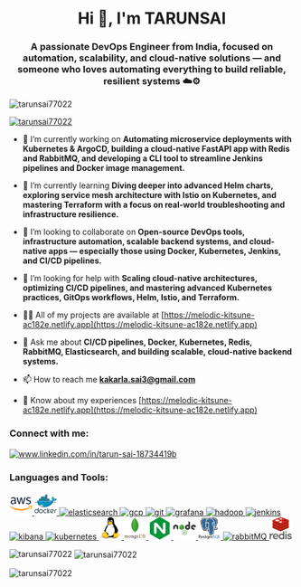 <h1 align="center">Hi 👋, I'm TARUNSAI</h1>
<h3 align="center">A passionate DevOps Engineer from India, focused on automation, scalability, and cloud-native solutions — and someone who loves automating everything to build reliable, resilient systems ☁️⚙️</h3>

<p align="left"> <img src="https://komarev.com/ghpvc/?username=tarunsai77022&label=Profile%20views&color=0e75b6&style=flat" alt="tarunsai77022" /> </p>

<p align="left"> <a href="https://github.com/ryo-ma/github-profile-trophy"><img src="https://github-profile-trophy.vercel.app/?username=tarunsai77022" alt="tarunsai77022" /></a> </p>

- 🔭 I’m currently working on **Automating microservice deployments with Kubernetes & ArgoCD, building a cloud-native FastAPI app with Redis and RabbitMQ, and developing a CLI tool to streamline Jenkins pipelines and Docker image management.**

- 🌱 I’m currently learning **Diving deeper into advanced Helm charts, exploring service mesh architecture with Istio on Kubernetes, and mastering Terraform with a focus on real-world troubleshooting and infrastructure resilience.**

- 👯 I’m looking to collaborate on **Open-source DevOps tools, infrastructure automation, scalable backend systems, and cloud-native apps — especially those using Docker, Kubernetes, Jenkins, and CI/CD pipelines.**

- 🤝 I’m looking for help with **Scaling cloud-native architectures, optimizing CI/CD pipelines, and mastering advanced Kubernetes practices, GitOps workflows, Helm, Istio, and Terraform.**

- 👨‍💻 All of my projects are available at [https://melodic-kitsune-ac182e.netlify.app](https://melodic-kitsune-ac182e.netlify.app)

- 💬 Ask me about **CI/CD pipelines, Docker, Kubernetes, Redis, RabbitMQ, Elasticsearch, and building scalable, cloud-native backend systems.**

- 📫 How to reach me **kakarla.sai3@gmail.com**

- 📄 Know about my experiences [https://melodic-kitsune-ac182e.netlify.app](https://melodic-kitsune-ac182e.netlify.app)

<h3 align="left">Connect with me:</h3>
<p align="left">
<a href="https://linkedin.com/in/www.linkedin.com/in/tarun-sai-18734419b" target="blank"><img align="center" src="https://raw.githubusercontent.com/rahuldkjain/github-profile-readme-generator/master/src/images/icons/Social/linked-in-alt.svg" alt="www.linkedin.com/in/tarun-sai-18734419b" height="30" width="40" /></a>
</p>

<h3 align="left">Languages and Tools:</h3>
<p align="left"> <a href="https://aws.amazon.com" target="_blank" rel="noreferrer"> <img src="https://raw.githubusercontent.com/devicons/devicon/master/icons/amazonwebservices/amazonwebservices-original-wordmark.svg" alt="aws" width="40" height="40"/> </a> <a href="https://www.docker.com/" target="_blank" rel="noreferrer"> <img src="https://raw.githubusercontent.com/devicons/devicon/master/icons/docker/docker-original-wordmark.svg" alt="docker" width="40" height="40"/> </a> <a href="https://www.elastic.co" target="_blank" rel="noreferrer"> <img src="https://www.vectorlogo.zone/logos/elastic/elastic-icon.svg" alt="elasticsearch" width="40" height="40"/> </a> <a href="https://cloud.google.com" target="_blank" rel="noreferrer"> <img src="https://www.vectorlogo.zone/logos/google_cloud/google_cloud-icon.svg" alt="gcp" width="40" height="40"/> </a> <a href="https://git-scm.com/" target="_blank" rel="noreferrer"> <img src="https://www.vectorlogo.zone/logos/git-scm/git-scm-icon.svg" alt="git" width="40" height="40"/> </a> <a href="https://grafana.com" target="_blank" rel="noreferrer"> <img src="https://www.vectorlogo.zone/logos/grafana/grafana-icon.svg" alt="grafana" width="40" height="40"/> </a> <a href="https://hadoop.apache.org/" target="_blank" rel="noreferrer"> <img src="https://www.vectorlogo.zone/logos/apache_hadoop/apache_hadoop-icon.svg" alt="hadoop" width="40" height="40"/> </a> <a href="https://www.jenkins.io" target="_blank" rel="noreferrer"> <img src="https://www.vectorlogo.zone/logos/jenkins/jenkins-icon.svg" alt="jenkins" width="40" height="40"/> </a> <a href="https://www.elastic.co/kibana" target="_blank" rel="noreferrer"> <img src="https://www.vectorlogo.zone/logos/elasticco_kibana/elasticco_kibana-icon.svg" alt="kibana" width="40" height="40"/> </a> <a href="https://kubernetes.io" target="_blank" rel="noreferrer"> <img src="https://www.vectorlogo.zone/logos/kubernetes/kubernetes-icon.svg" alt="kubernetes" width="40" height="40"/> </a> <a href="https://www.linux.org/" target="_blank" rel="noreferrer"> <img src="https://raw.githubusercontent.com/devicons/devicon/master/icons/linux/linux-original.svg" alt="linux" width="40" height="40"/> </a> <a href="https://www.mongodb.com/" target="_blank" rel="noreferrer"> <img src="https://raw.githubusercontent.com/devicons/devicon/master/icons/mongodb/mongodb-original-wordmark.svg" alt="mongodb" width="40" height="40"/> </a> <a href="https://www.nginx.com" target="_blank" rel="noreferrer"> <img src="https://raw.githubusercontent.com/devicons/devicon/master/icons/nginx/nginx-original.svg" alt="nginx" width="40" height="40"/> </a> <a href="https://nodejs.org" target="_blank" rel="noreferrer"> <img src="https://raw.githubusercontent.com/devicons/devicon/master/icons/nodejs/nodejs-original-wordmark.svg" alt="nodejs" width="40" height="40"/> </a> <a href="https://www.postgresql.org" target="_blank" rel="noreferrer"> <img src="https://raw.githubusercontent.com/devicons/devicon/master/icons/postgresql/postgresql-original-wordmark.svg" alt="postgresql" width="40" height="40"/> </a> <a href="https://www.rabbitmq.com" target="_blank" rel="noreferrer"> <img src="https://www.vectorlogo.zone/logos/rabbitmq/rabbitmq-icon.svg" alt="rabbitMQ" width="40" height="40"/> </a> <a href="https://redis.io" target="_blank" rel="noreferrer"> <img src="https://raw.githubusercontent.com/devicons/devicon/master/icons/redis/redis-original-wordmark.svg" alt="redis" width="40" height="40"/> </a> </p>

<p><img align="left" src="https://github-readme-stats.vercel.app/api/top-langs?username=tarunsai77022&show_icons=true&locale=en&layout=compact" alt="tarunsai77022" /></p>

<p>&nbsp;<img align="center" src="https://github-readme-stats.vercel.app/api?username=tarunsai77022&show_icons=true&locale=en" alt="tarunsai77022" /></p>

<p><img align="center" src="https://github-readme-streak-stats.herokuapp.com/?user=tarunsai77022&" alt="tarunsai77022" /></p>
